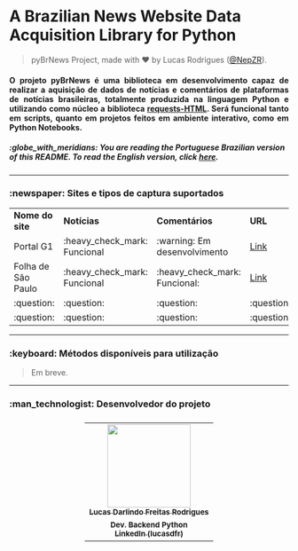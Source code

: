 # A Brazilian News Website Data Acquisition Library for Python
> pyBrNews Project, made with :heart: by Lucas Rodrigues (<a href="https://github.com/NepZR/" target="_blank">@NepZR</a>).

<h4 style="text-align: justify;"> O projeto pyBrNews é uma biblioteca em desenvolvimento capaz de realizar a aquisição de dados de notícias e comentários de plataformas de notícias brasileiras, totalmente produzida na linguagem Python e utilizando como núcleo a biblioteca <a href="https://requests.readthedocs.io/projects/requests-html/en/latest/">requests-HTML</a>. Será funcional tanto em scripts, quanto em projetos feitos em ambiente interativo, como em Python Notebooks.</h4>


 <h5>:globe_with_meridians: You are reading the Portuguese Brazilian version of this README. To read the English version, click <a href="https://github.com/NepZR/pyBrNews/blob/main/README_ENG.md">here</a>.</h5>

---

<h3 style="text-align: justify;">
  :newspaper: Sites e tipos de captura suportados
</h3>

<table>
    <tr>
      <td><b>Nome do site</b></td>
      <td><b>Notícias</b></td>
      <td><b>Comentários</b></td>
      <td><b>URL</b></td>
    </tr>
    <tr>
      <td>Portal G1</td>
      <td>:heavy_check_mark: Funcional</td>
      <td>:warning: Em desenvolvimento</td>
      <td><a href="https://g1.globo.com/">Link</a></td>
    </tr>
    <tr>
      <td>Folha de São Paulo</td>
      <td>:heavy_check_mark: Funcional</td>
      <td>:heavy_check_mark: Funcional:</td>
      <td><a href="https://www.folha.uol.com.br/">Link</a></td>
    </tr>
    <tr>
      <td>:question:</td>
      <td>:question:</td>
      <td>:question:</td>
      <td>:question:</td>
    </tr>
    <tr>
      <td>:question:</td>
      <td>:question:</td>
      <td>:question:</td>
      <td>:question:</td>
    </tr>
</table>

---

<h3 style="text-align: justify;">
  :keyboard: Métodos disponíveis para utilização
</h3>

> Em breve.
  
---

<h3 style="text-align: justify;">
  :man_technologist: Desenvolvedor do projeto
</h3>

<table style="display: flex; align-itens: center; justify-content: center;">
  <tr>
    <td align="center"><a href="https://github.com/NepZR"><img style="width: 150px; height: 150;" src="https://avatars.githubusercontent.com/u/37887926" width="100px;" alt=""/><br /><sub><b>Lucas Darlindo Freitas Rodrigues</b></sub></a><br /><sub><b>Dev. Backend Python</sub></a><br /><a href="https://www.linkedin.com/in/lucasdfr"><sub><b>LinkedIn (lucasdfr)</b></sub></a></td>
  </tr>
<table>

